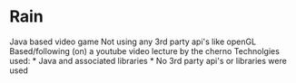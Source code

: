 # Rain
Java based video game
Not using any 3rd party api's like openGL
Based/following (on) a youtube video lecture by the cherno
Technolgies used:
	* Java and associated libraries
	* No 3rd party api's or libraries were used